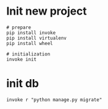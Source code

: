 # Init new project

    # prepare
    pip install invoke
    pip install virtualenv
    pip install wheel

    # initialization
    invoke init


# init db

    invoke r "python manage.py migrate"
